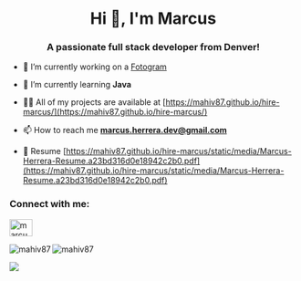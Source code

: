 <h1 align="center">Hi 👋, I'm Marcus</h1>
<h3 align="center">A passionate full stack developer from Denver!</h3>

- 🔭 I’m currently working on a [Fotogram](https://github.com/mahiv87/fotogram)

- 🌱 I’m currently learning **Java**

- 👨‍💻 All of my projects are available at [https://mahiv87.github.io/hire-marcus/](https://mahiv87.github.io/hire-marcus/)

- 📫 How to reach me **marcus.herrera.dev@gmail.com**

- 📄 Resume [https://mahiv87.github.io/hire-marcus/static/media/Marcus-Herrera-Resume.a23bd316d0e18942c2b0.pdf](https://mahiv87.github.io/hire-marcus/static/media/Marcus-Herrera-Resume.a23bd316d0e18942c2b0.pdf)

<h3 align="left">Connect with me:</h3>
<p align="left">
<a href="https://linkedin.com/in/marcus-herrera-iv" target="blank"><img align="center" src="https://raw.githubusercontent.com/rahuldkjain/github-profile-readme-generator/master/src/images/icons/Social/linked-in-alt.svg" alt="marcus-herrera-iv" height="30" width="40" /></a>
</p>

<p><img align="left" src="https://github-readme-stats.vercel.app/api/top-langs?username=mahiv87&show_icons=true&theme=radical&locale=en&layout=compact" alt="mahiv87" /></p>

<p><img align="center" src="https://github-readme-stats.vercel.app/api?username=mahiv87&show_icons=true&theme=radical&locale=en" alt="mahiv87" /></p>

<img src="https://www.codewars.com/users/mahiv87/badges/large" />

